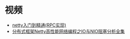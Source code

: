 









# 视频

 * [netty入门到精通(RPC实现)](https://www.bilibili.com/video/av44457831/?spm_id_from=333.788.videocard.2)
 * [分布式框架Netty高性能网络编程之IO与NIO阻塞分析全集](https://www.bilibili.com/video/av64766035)

